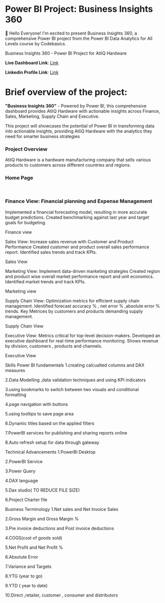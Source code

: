 # Power BI Project: Business Insights 360



👋 Hello Everyone!
I'm excited to present Business Insights 360, a comprehensive Power BI project from the Power BI Data Analytics for All Levels course by Codebasics.

Business Insights 360 - Power BI Project for AtliQ Hardware

**Live Dashboard Link**: [Link](https://app.powerbi.com/view?r=eyJrIjoiMmM5ZTU4ZWItNTA2NC00Y2VjLTkwZDAtOTBlOWZjNzdmNWIxIiwidCI6ImM2ZTU0OWIzLTVmNDUtNDAzMi1hYWU5LWQ0MjQ0ZGM1YjJjNCJ9&pageName=edd681148e5ed03191b1)

**Linkedin Profile Link**: [Link]([www.linkedin.com/in/vijay-v-534666209])

# Brief overview of the project:

**"Business Insights 360"** - Powered by Power BI, this comprehensive dashboard provides AtliQ Hardware with actionable insights across Finance, Sales, Marketing, Supply Chain and Executive.

This project will showcases the potential of Power BI in transforming data into actionable insights, providing AtliQ Hardware with the analytics they need for smarter business strategies

<h3> Project Overview<br/> </h3>
AtliQ Hardware is a hardware manufacturing company that sells various products to customers across different countries and regions.

<h3>Home Page</h3> 

<br/><h3>Finance View: Financial planning and Expense Management </h3> 
Implemented a financial forecasting model, resulting in more accurate budget predictions. Created benchmarking against last year and target goals for budgeting.

Finance view

Sales View: Increase sales revenue with Customer and Product Performance
Created customer and product overall sales performance report. Identified sales trends and track KPIs.

Sales View

Marketing View: Implement data-driven marketing strategies
Created region and product wise overall market performance report and unit economics. Identified market trends and track KPIs.

Marketing view

Supply Chain View: Optimization metrics for efficient supply chain management.
Identified forecast accuracy % , net error % ,absolute error % trends. Key Metrices by customers and products demanding supply management.

Supply Chain View

Executive View: Metrics critical for top-level decision-makers.
Developed an executive dashboard for real-time performance monitoring. Shows revenue by division, customers , products and channels.

Executive View

Skills
Power BI fundamentals
1.creating calcualted columns and DAX measures

2.Data Modelling ,data validation techniques and using KPI indicators

3.using bookmarks to switch between two visuals and conditional formatting

4.page navigation with buttons

5.using tooltips to save page area

6.Dynamic titles based on the applied filters

7.PowerBI services for publishing and sharing reports online

8.Auto refresh setup for data through gateway

Technical Advancements
1.PowerBI Desktop

2.PowerBI Service

3.Power Query

4.DAX language

5.Dax studio( TO REDUCE FILE SIZE)

6.Project Charter file

Business Terminology
1.Net sales and Net Invoice Sales

2.Gross Margin and Gross Margin %

3.Pre invoice deductions and Post invoice deductions

4.COGS(cost of goods sold)

5.Net Profit and Net Profit %

6.Absolute Error

7.Variance and Targets

8.YTG (year to go)

9.YTD ( year to date)

10.Direct ,retailer, customer , consumer and distributors
